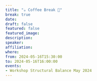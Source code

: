 ```yaml
---
title: "☕️ Coffee Break 🥐"
break: true
date:
draft: false
featured: false
featured_image:
description:
speaker:
affiliation:
where:
from: 2024-05-16T15:30:00
to: 2024-05-16T16:00:00
events:
- Workshop Structural Balance May 2024
---
```

